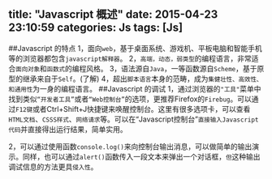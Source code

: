 title: "Javascript 概述"
date: 2015-04-23 23:10:59
categories: Js
tags: [Js]
---
##Javascript 的特点
1，面向`web`，基于桌面系统、游戏机、平板电脑和智能手机等的浏览器都包含`javascript解释器`。
2，`高端，动态，弱类型`的编程语言，非常适合`面向对象`和`函数式`的编程风格。
3，语法源自`Java`，一等函数源自`Scheme`，基于原型的继承来自于`Self`。(了解)
4，超出`脚本语言`本身的范畴，成为`集健壮性、高效性、和通用性`为一身的编程语言。
##Javascript 的调试
1，通过浏览器的`"工具"`菜单中找到类似`“开发者工具”`或者`“Web控制台”`的选项，更推荐Firefox的`Firebug`。可以通过`F12键`或者Ctrl+Shift+J快捷键来唤醒控制台。这里有很多选项卡，可以查看`HTML文档`、`CSSS样式`、`网络请求`等。可以在“Javascript控制台”`直接输入Javascript代码`并直接得出运行结果，简单实用。

2，可以通过使用函数`console.log()`来向控制台输出消息，可以做简单的输出演示。同样，也可以通过`alert()`函数传入一段文本来弹出一个对话框，`但`这种输出调试信息的方法更具`侵入性`。